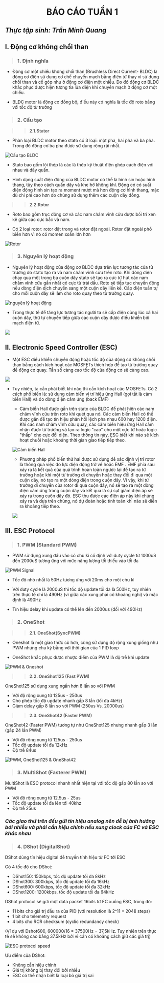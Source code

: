 <h1 align="center"> BÁO CÁO TUẦN 1 </h1> 

## ***Thực tập sinh: Trần Minh Quang***

## **I. Động cơ không chổi than**

> ### **1. Định nghĩa**

- Động cơ một chiều không chổi than (Brushless Direct Current- BLDC) là động cơ điện sử dụng cơ chế chuyển mạch bằng điện tử thay vì sử dụng chổi than và cổ góp như ở động cơ điện một chiều. Do đó động cơ BLDC khắc phục được hiện tượng tia lửa điện khi chuyển mạch ở động cơ một chiều.

- BLDC motor là động cơ đồng bộ, điều này có nghĩa là tốc độ roto bằng với tốc độ từ trường

> ### **2. Cấu tạo**

>> **2.1.Stator**

- Phân loại BLDC motor theo stato có 3 loại: một pha, hai pha và ba pha. Trong đó động cơ ba pha được sử dụng rộng rãi nhất.

![Cấu tạo BLDC](https://kienthuctudonghoa.com/wp-content/uploads/2020/10/dong-co-BLDC-3.jpg "Cấu tạo BLDC")

- Stato bao gồm lõi thép là các lá thép kỹ thuật điện ghép cách điện với nhau và dây quấn.

- Hình dạng suất điện động của BLDC motor có thể là hình sin hoặc hình thang, tùy theo cách quấn dây và khe hở không khí. Động cơ có suất điện động hình sin tạo ra moment mượt mà hơn động cơ hình thang, mặc dù chi phí cao hơn do chúng sử dụng thêm các cuộn dây đồng.

>> **2.2.Rotor**

- Roto bao gồm trục đông cơ và các nam châm vĩnh cửu được bối trí xen kẽ giữa các cực bắc và nam.

- Có 2 loại rotor: rotor đặt trong và rotor đặt ngoài. Rotor đặt ngoài phổ biến hơn vì nó có momen xoắn lớn hơn

![Rotor](https://i.pinimg.com/originals/1d/34/09/1d340941bd00fd427fe1e7497a42be09.png "rotor")

> ### **3. Nguyên lý hoạt động**

- Nguyên lý hoạt động của động cơ BLDC dựa trên lực tương tác của từ trường do stato tạo ra và nam châm vĩnh cửu trên roto. Khi dòng điện chạy qua một trong ba cuộn dây stato sẽ tạo ra cực từ hút các nam châm vĩnh cửu gần nhất có cực từ trái dấu. Roto sẽ tiếp tục chuyển động nếu dòng điện dịch chuyển sang một cuộn dây liền kề. Cấp điện tuần tự cho mỗi cuộn dây sẽ làm cho roto quay theo từ trường quay.
  
![nguyên lý hoạt động](https://kienthuctudonghoa.com/wp-content/uploads/2020/10/dong-co-BLDC-9.jpg)

- Trong thực tế để tăng lực tương tác người ta sẽ cấp điện cùng lúc cả hai cuộn dây, thứ tự chuyển tiếp giữa các cuộn dây được điều khiển bởi mạch điện tử.

![](https://kienthuctudonghoa.com/wp-content/uploads/2020/10/dong-co-BLDC-14.png)

## **II. Electronic Speed Controller (ESC)**

- Một ESC điều khiển chuyển động hoặc tốc độ của động cơ không chổi than bằng cách kích hoạt các MOSFETs thích hợp để tạo từ trường quay để động cơ quay. Tần số càng cao tốc độ của động cơ sẽ càng cao.

![](https://howtomechatronics.com/wp-content/uploads/2019/02/How-does-an-ESC-Work-Electronic-Speed-Controller-768x365.png?ezimgfmt=ng:webp/ngcb2)

- Tuy nhiên, ta cần phải biết khi nào thì cần kích hoạt các MOSFETs. Có 2 cách phổ biến là: sử dụng cảm biến vị trí hiệu ứng Hall (gọi tắt là cảm biến Hall) và đo dòng điện cảm ứng (back EMF)
    - Cảm biến Hall được gắn trên stato của BLDC để phát hiện các nam châm vĩnh cửu trên roto khi quét qua nó. Các cảm biến Hall có thể được gắn để tạo tín hiệu phản hồi lệch pha nhau 600 hay 1200 điện. Khi các nam châm vĩnh cửu quay, các cảm biến hiệu ứng Hall cảm nhận được từ trường và tạo ra logic "cao" cho một cực từ hoặc logic "thấp" cho cực đối diện. Theo thông tin này, ESC biết khi nào sẽ kích hoạt chuỗi hoặc khoảng thời gian giao tiếp tiếp theo.
  
    ![Cảm biến Hall](https://howtomechatronics.com/wp-content/uploads/2019/02/Brushless-motor-rotor-position-using-Hall-effect-sensors-768x412.png?ezimgfmt=ng:webp/ngcb2 "Cảm biến Hall")

    - Phương pháp phổ biến thứ hai được sử dụng để xác định vị trí rotor là thông qua việc đo lực điện động trở về hoặc EMF . EMF phía sau xảy ra là kết quả của quá trình hoàn toàn ngược lại để tạo ra từ trường hoặc khi một từ trường di chuyển hoặc thay đổi đi qua một cuộn dây, nó tạo ra một dòng điện trong cuộn dây. Vì vậy, khi từ trường di chuyển của rotor đi qua cuộn dây, nó sẽ tạo ra một dòng điện cảm ứng trong cuộn dây và kết quả là sự sụt giảm điện áp sẽ xảy ra trong cuộn dây đó. ESC thu được các điện áp này khi chúng xảy ra và dựa trên chúng, nó dự đoán hoặc tính toán khi nào sẽ diễn ra khoảng tiếp theo.
    
    ![](https://howtomechatronics.com/wp-content/uploads/2019/02/Back-EMF-in-Brushless-motor-768x417.png?ezimgfmt=ng:webp/ngcb2)

## **III. ESC Protocol**
> ### **1. PWM (Standard PWM)**

- PWM sử dụng xung đầu vào có chu kì cố định với duty cycle từ 1000uS đến 2000uS tương ứng với mức năng lượng tối thiểu vào tối đa

![PWM Signal](https://howtomechatronics.com/wp-content/uploads/2019/02/Arduino-Brushelss-Motor-Control-using-ESC.png "PWM Signal")

- Tốc độ nhỏ nhất là 50Hz tương ứng với 20ms cho một chu kì 

- Với duty cycle là 2000uS thì tốc độ update tối đa là 500Hz, tuy nhiên trên thực tế chỉ là 490Hz (vì giữa các xung phải có khoảng nghỉ) và mặc định là 490Hz

- Tín hiệu delay khi update có thể lên đến 2000us (đối với 490Hz) 

> ### **2. OneShot** 

>> **2.1. OneShot(SyncPWM)**
- Oneshot  là một giao thức cũ hơn, cũng sử  dụng độ rộng xung giống như PWM nhưng chu kỳ bằng với thời gian của 1 PID loop

- OneShot khắc phục được nhược điểm của PWM là độ trễ khi update

![PWM & Oneshot](https://oscarliang.com/ctt/uploads/2015/03/oneshot-ESC-PWM-explain.jpg "PWM & Oneshot")

>> **2.2. OneShot125 (Fast PWM)**

OneShot125  sử dụng xung ngắn hơn 8 lần so với PWM
- Với độ rộng xung từ 125us - 250us
- Cho phép tốc độ update nhanh gấp 8 lần (tối đa 4kHz)
- Giảm delay gấp 8 lần so với PWM (250us Vs. 20000us)

>> **2.3. OneShot42 (Faster PWM)**

OneShot42 (Faster PWM) tương tự như OneShot125 nhưng nhanh gấp 3 lần (gấp 24 lần PWM)
- Với độ rộng xung từ 125us - 250us
- Tốc độ update tối đa 12kHz
- Độ trễ 84us

![PWM, OneShot125 & OneShot42](https://1.bp.blogspot.com/-zd02VHLotwY/XrDRHpsUADI/AAAAAAAAEEo/l8LzoISs2lw9wAbdz_HgnUbbGcbDJW9LQCLcBGAsYHQ/s1600/Screen%2BShot%2B2020-05-05%2Bat%2B12.35.54%2Bpm.png "PWM, OneShot125 & OneShot42")

> ### **3. MultiShot (Fasterer PWM)** 

MultiShot là ESC protocol nhanh nhất hiện tại với tốc độ gấp 80 lần so với PWM
- Với độ rộng xung từ 12.5us - 25us
- Tốc độ update tối đa lên tới 40khz
- Độ trễ  25us

### ***Các giao thứ trên đều gửi tín hiệu analog nên dễ bị ảnh hưởng bởi nhiễu và phải cần hiệu chỉnh nếu xung clock của FC và ESC khác nhau***
> ### **4. DShot (DigitalShot)** 

DShot dùng tín hiệu digital để truyền tính hiệu từ FC tới ESC

Có 4 tốc độ cho DShot:
- DShot150: 150kbps, tốc độ update tối đa 8kHz
- DShot300: 300kbps, tốc độ update tối đa 16kHz
- DShot600: 600kbps, tốc độ update tối đa 32kHz
- DShot1200: 1200kbps, tốc độ update tối đa 64kHz

DShot protocol sẽ gửi một data packet 16bits từ FC xuống ESC, trong đó:
- 11 bits cho giá trị đầu ra của PID (với resolution là 2^11 = 2048 steps)
- 1 bit cho telemetry request
- 4 bits cho RCR checksum (cyclic redundancy check)

(Ví dụ với Dshot600, 600000/16 = 37500Hz = 37,5kHz. Tuy nhiên trên thực tế sẽ không cao bằng 37.5kHz bởi vì cần có khoảng cách giữ các giá trị)

![ESC protocol speed](https://oscarliang.com/ctt/uploads/2017/05/dshot1200-esc-protocol-speed-bitrate-latency.jpg "ESC protocol speed")

Ưu điểm của DShot:
- Không cần hiệu chỉnh
- Giá trị không bị thay đổi bởi nhiễu 
- ESC có thể nhận biết là loại bỏ giá trị sai